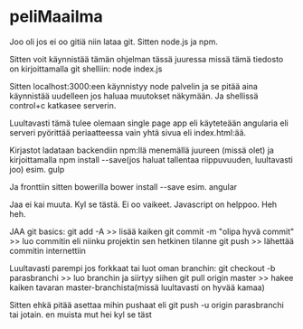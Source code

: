 # peliMaailma

Joo oli jos ei oo gitiä niin lataa git.
Sitten node.js ja npm.

Sitten voit käynnistää tämän ohjelman tässä juuressa missä tämä tiedosto on kirjoittamalla git shelliin: node index.js

Sitten localhost:3000:een käynnistyy node palvelin ja se pitää aina käynnistää uudelleen jos haluaa muutokset näkymään. Ja shellissä control+c katkasee serverin.

Luultavasti tämä tulee olemaan single page app eli käyteteään angularia eli serveri pyörittää periaatteessa vain yhtä sivua eli index.html:ää.

Kirjastot ladataan backendiin npm:llä menemällä juureen (missä olet) ja kirjoittamalla npm install --save(jos haluat tallentaa riippuvuuden, luultavasti joo) esim. gulp

Ja fronttiin sitten bowerilla bower install --save esim. angular

Jaa ei kai muuta. Kyl se tästä. Ei oo vaikeet. Javascript on helppoo. Heh heh.

JAA git basics:
git add -A >> lisää kaiken
git commit -m "olipa hyvä commit" >> luo commitin eli niinku projektin sen hetkinen tilanne
git push >> lähettää commitin internettiin 

Luultavasti parempi jos forkkaat tai luot oman branchin:
git checkout -b parasbranchi >> luo branchin ja siirtyy siihen
git pull origin master >> hakee kaiken tavaran master-branchista(missä luultavasti on hyvää kamaa)

Sitten ehkä pitää asettaa mihin pushaat eli git push -u origin parasbranchi tai jotain. en muista mut hei kyl se täst
